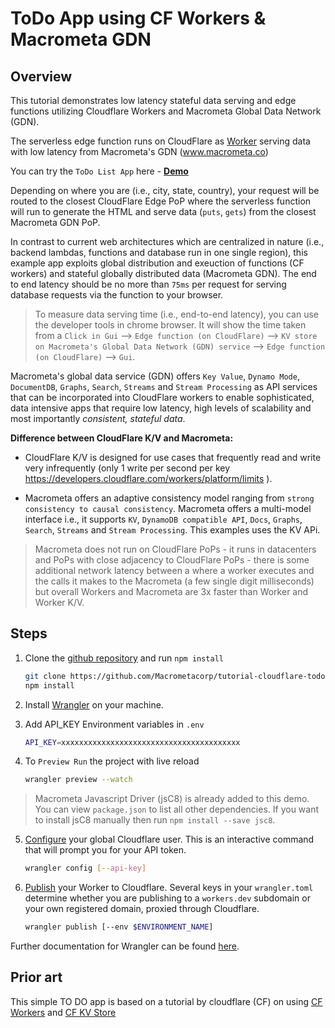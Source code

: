# ToDo App using CF Workers & Macrometa GDN

## Overview

This tutorial demonstrates low latency stateful data serving and edge functions utilizing Cloudflare Workers and Macrometa Global Data Network (GDN).

The serverless edge function runs on CloudFlare as [Worker](https://workers.cloudflare.com/) serving data with low latency from Macrometa's GDN (www.macrometa.co)

You can try the `ToDo List App` here - **[Demo](http://todo.macrometa.io/)**

Depending on where you are (i.e., city, state, country), your request will be routed to the closest CloudFlare Edge PoP where the serverless function will run to generate the HTML and serve data (`puts`, `gets`) from the closest Macrometa GDN PoP.

In contrast to current web architectures which are centralized in nature (i.e., backend lambdas, functions and database run in one single region), this example app exploits global distribution and exeuction of functions (CF workers) and stateful globally distributed data (Macrometa GDN). The end to end latency should be no more than `75ms` per request for serving database requests via the function to your browser.

> To measure data serving time (i.e., end-to-end latency), you can use the developer tools in chrome browser. It will show the time taken from a `Click in Gui` --> `Edge function (on CloudFlare)` --> `KV store on Macrometa's Global Data Network (GDN) service` --> `Edge function (on CloudFlare)` --> `Gui`.

Macrometa's global data service (GDN) offers `Key Value`, `Dynamo Mode`, `DocumentDB`, `Graphs`, `Search`, `Streams` and `Stream Processing` as API services that can be incorporated into CloudFlare workers to enable sophisticated, data intensive apps that require low latency, high levels of scalability and most importantly _consistent, stateful data_.

**Difference between CloudFlare K/V and Macrometa:**

-   CloudFlare K/V is designed for use cases that frequently read and write very infrequently (only 1 write per second per key https://developers.cloudflare.com/workers/platform/limits ).

-   Macrometa offers an adaptive consistency model ranging from `strong consistency to causal consistency`. Macrometa offers a multi-model interface i.e., it supports `KV`, `DynamoDB compatible API`, `Docs`, `Graphs`, `Search`, `Streams` and `Stream Processing`. This examples uses the KV APi.

> Macrometa does not run on CloudFlare PoPs - it runs in datacenters and PoPs with close adjacency to CloudFlare PoPs - there is some additional network latency between a where a worker executes and the calls it makes to the Macrometa (a few single digit milliseconds) but overall Workers and Macrometa are 3x faster than Worker and Worker K/V.

## Steps

1. Clone the [github repository](https://github.com/Macrometacorp/tutorial-cloudflare-todo) and run `npm install`

    ```bash
    git clone https://github.com/Macrometacorp/tutorial-cloudflare-todo.git
    npm install
    ```

2. Install [Wrangler](https://github.com/cloudflare/wrangler) on your machine.

3. Add API_KEY Environment variables in `.env`

    ```bash
    API_KEY=xxxxxxxxxxxxxxxxxxxxxxxxxxxxxxxxxxxxxxxx
    ```

4. To `Preview Run` the project with live reload

    ```bash
    wrangler preview --watch
    ```

> Macrometa Javascript Driver (jsC8) is already added to this demo. You can view `package.json` to list all other dependencies. If you want to install jsC8 manually then run `npm install --save jsc8`.

5. [Configure](<(https://developers.cloudflare.com/workers/tooling/wrangler/commands/#config)>) your global Cloudflare user. This is an interactive command that will prompt you for your API token.

    ```bash
    wrangler config [--api-key]
    ```

6. [Publish](https://developers.cloudflare.com/workers/tooling/wrangler/commands/#publish) your Worker to Cloudflare. Several keys in your `wrangler.toml` determine whether you are publishing to a `workers.dev` subdomain or your own registered domain, proxied through Cloudflare.

    ```bash
    wrangler publish [--env $ENVIRONMENT_NAME]
    ```

Further documentation for Wrangler can be found [here](https://developers.cloudflare.com/workers/tooling/wrangler).

## Prior art

This simple TO DO app is based on a tutorial by cloudflare (CF) on using [CF Workers](https://workers.cloudflare.com/) and [CF KV Store](https://developers.cloudflare.com/workers/reference/storage)
